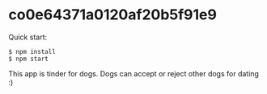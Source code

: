 # co0e64371a0120af20b5f91e9

Quick start:

```
$ npm install
$ npm start
````
This app is tinder for dogs. Dogs can accept or reject other dogs for dating :)
